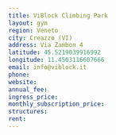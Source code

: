 ```yaml
---
title: ViBlock Climbing Park
layout: gym
region: Veneto
city: Creazzo (VI)
address: Via Zambon 4
latitude: 45.5219039916992
longitude: 11.4503116607666
email: info@viblock.it
phone: 
website: 
annual_fee: 
ingress_price: 
monthly_subscription_price: 
structures: 
rent: 
---
```


